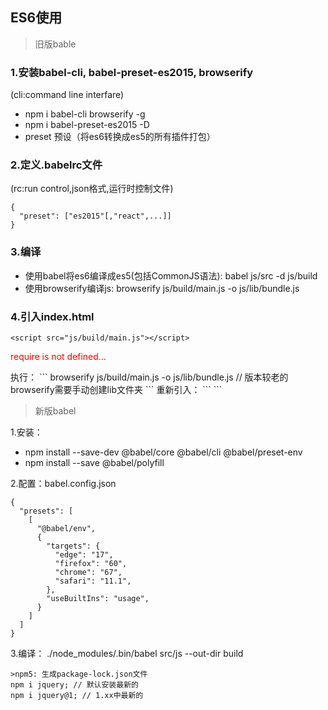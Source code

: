 ## ES6使用
> 旧版bable
### 1.安装babel-cli, babel-preset-es2015, browserify 
(cli:command line interfare)
- npm i babel-cli browserify -g
- npm i babel-preset-es2015 -D
- preset 预设（将es6转换成es5的所有插件打包）

### 2.定义.babelrc文件
(rc:run control,json格式,运行时控制文件)
```
{
  "preset": ["es2015"[,"react",...]]
}
```

### 3.编译
- 使用babel将es6编译成es5(包括CommonJS语法): babel js/src -d js/build
- 使用browserify编译js: browserify js/build/main.js -o js/lib/bundle.js

### 4.引入index.html 
```
<script src="js/build/main.js"></script>
```
<p style="color: red">require is not defined...<p>
执行：
```
browserify js/build/main.js -o js/lib/bundle.js 
// 版本较老的browserify需要手动创建lib文件夹
```
重新引入：
```
<script src="js/lib/bundle.js"></script>
```

> 新版babel

1.安装：
- npm install --save-dev @babel/core @babel/cli @babel/preset-env
- npm install --save @babel/polyfill

2.配置：babel.config.json 
```
{
  "presets": [
    [
      "@babel/env",
      {
        "targets": {
          "edge": "17",
          "firefox": "60",
          "chrome": "67",
          "safari": "11.1",
        },
        "useBuiltIns": "usage",
      }
    ]
  ]
}
```

3.编译：
./node_modules/.bin/babel src/js --out-dir build





```
>npm5: 生成package-lock.json文件
npm i jquery; // 默认安装最新的
npm i jquery@1; // 1.xx中最新的
```